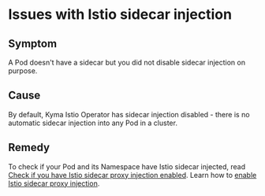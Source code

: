 # Issues with Istio sidecar injection

## Symptom

A Pod doesn't have a sidecar but you did not disable sidecar injection on purpose.

## Cause

By default, Kyma Istio Operator has sidecar injection disabled - there is no automatic sidecar injection into any Pod in a cluster.

## Remedy

To check if your Pod and its Namespace have Istio sidecar injected, read [Check if you have Istio sidecar proxy injection enabled](../operations/02-10-check-if-sidecar-injection-is-enabled.md). Learn how to [enable Istio sidecar proxy injection](../operations/02-20-enable-sidecar-injection.md).